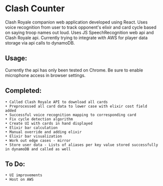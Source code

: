 # Clash Counter
Clash Royale companion web application developed using React.  Uses voice recognition from user to track opponent's elixir and card cycle based on saying troop names out loud.  Uses JS SpeechRecognition web api and Clash Royale api.  Currently trying to integrate with AWS for player data storage via api calls to dynamoDB.

## Usage:
Currently the api has only been tested on Chrome.  Be sure to enable microphone access in browser settings.


## Completed:
    • Called Clash Royale API to download all cards
    • Preprocessed all card data to lower case with elixir cost field added
    • Successful voice recognition mapping to corresponding card
    • Fix cycle detection algorithm
    • Create UI with cards in hand displayed
    • Elixir bar calculation
    • Manual override and adding elixir
    • Elixir bar visualization
    • Work out edge cases - mirror
    • Store user data - Lists of aliases per key value stored successfully in dynamoDB and called as well

## To Do:
    
    • UI improvements
    • Host on AWS


